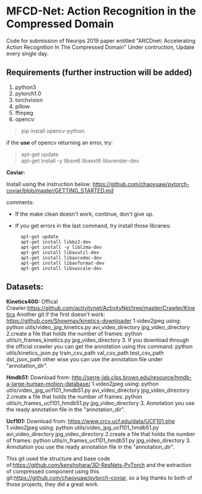 
# MFCD-Net: Action Recognition in the Compressed Domain
Code for submission of Neurips 2019 paper entitled "ARCDnet: Accelerating Action Recognition In The Compressed Domain"
Under contruction, Update every single day.

<h2>Requirements (further instruction will be added)</h2>
<ol>
<li>python3
<li>pytorch1.0
<li>torchvision
<li>pillow
<li>ffmpeg
<li>opencv:<br/></ol>

   >  pip install opencv-python 


if the **use** of opencv returning an error, try:
>apt-get update  
apt-get install -y libsm6 libxext6 libxrender-dev

**Coviar:**   

Install using the instruction below:
https://github.com/chaoyuaw/pytorch-coviar/blob/master/GETTING_STARTED.md

comments:
 - If the make clean doesn't work, continue, don't give up.
 - If you get errors in the last command, try install those libraries:

         apt-get update 
         apt-get install libbz2-dev 
         apt-get install -y liblzma-dev 
         apt-get install libavutil-dev
         apt-get install libavcodec-dev 
         apt-get install libavformat-dev
         apt-get install libswscale-dev

</ol>


## Datasets:
**Kinetics400:**
Offical Crawler:https://github.com/activitynet/ActivityNet/tree/master/Crawler/Kinetics
Another git if the first doesn't work:
https://github.com/Showmax/kinetics-downloader
1.video2jpeg using:
python utils/video_jpg_kinetics.py avi_video_directory jpg_video_directory
2.create a file that holds the number of frames:
python utils/n_frames_kinetics.py jpg_video_directory
3. If you download through the official crawler you can get the annotation using this command:
python utils/kinetics_json.py train_csv_path val_csv_path test_csv_path dst_json_path
other wise you can use the annotation file under "annotation_dir".

**Hmdb51:**
Download from:
http://serre-lab.clps.brown.edu/resource/hmdb-a-large-human-motion-database/
1.video2jpeg using:
python utils/video_jpg_ucf101_hmdb51.py avi_video_directory jpg_video_directory
2.create a file that holds the number of frames:
python utils/n_frames_ucf101_hmdb51.py jpg_video_directory
3. Annotation you use the ready annotation file in the "annotation_dir".

**Ucf101:**
Download from:
https://www.crcv.ucf.edu/data/UCF101.php
1.video2jpeg using:
python utils/video_jpg_ucf101_hmdb51.py avi_video_directory jpg_video_directory
2.create a file that holds the number of frames:
python utils/n_frames_ucf101_hmdb51.py jpg_video_directory
3. Annotation you use the ready annotation file in the "annotation_dir".


This git used the structure and base code of:https://github.com/kenshohara/3D-ResNets-PyTorch and the extraction of compressed component using this git:https://github.com/chaoyuaw/pytorch-coviar, so a big thanks to both of those projects, they did a great work.
